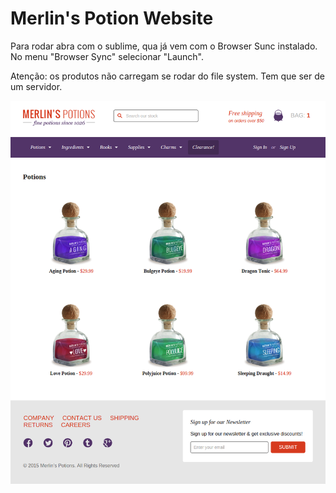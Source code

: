 # Merlin's Potion Website
Para rodar abra com o sublime, qua já vem com o Browser Sunc instalado.
No menu "Browser Sync" selecionar "Launch".

Atenção: os produtos não carregam se rodar do file system. Tem que ser de um servidor.

![Merlins Potions Layout](assets/potions-layout.png)

